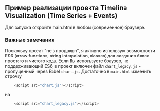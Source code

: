 ## Пример реализации проекта Timeline Visualization (Time Series + Events)
Для запуска откройте main.html в любом (современное) браузере.
### Важные замечания
Поскольку проект "не в продакшн", я активно использую возможности ES6 (arrow functions, string interpolation, classes) для создания более простого и чистого кода. Если Вы используете браузер, не поддерживающий ES6, в проект включен файл `chart_legacy.js` - пропущенный через Babel `chart.js`. Достаточно в `main.html` изменить строчку

```javascript
    <script src="chart.js"></script>
```  

на

```javascript
    <script src="chart_legacy.js"></script>
```  
